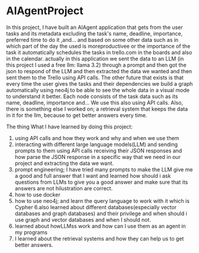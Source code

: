 # AIAgentProject
In this project, I have built an AIAgent application that gets from the user tasks and its metadata excluding the task's name, deadline, importance, preferred time to do it ,and... and based on some other data such as in which part of the day the used is moreproductivee or the importance of the task it automatically schedules the tasks in trello.com in the boards and also in the calendar.
actually in this application we sent the data to an LLM (in this project I used a free llm: llama 3.2) through a prompt and then got the json to respond of the LLM and then extracted the data we wanted and then sent them to the Trello using API calls.
The other future that exists is that every time the user gives the tasks and their dependencies we build a graph automatically using neo4j to be able to see the whole data in a visual mode to understand it better.  Each node consists of the task data such as its name, deadline, importance and...
We use this also using API calls.
Also, there is something else I worked on; a retrieval system that keeps the data in it for the llm, because to get better answers every time.

The thing What I have learned by doing this project:
1. using API calls and how they work and why and when we use them
2. interacting with different large language models(LLM) and sending prompts to them using API calls receiving their JSON responses and how parse the JSON response in a specific way that we need in our project and extracting the data we want.
3. prompt engineering; I have tried many prompts to make the LLM give me a good and full answer that I want and learned how should i ask questions from LLMs to give you
a good answer and make sure that its answers are not hilustration are correct.
4. how to use docker
5. how to use neo4j; and learn the query language to work with it which is Cypher
6.also learned about different databases(especially vector databases and graph databases) and their privilege and when should i use graph and vector databases and 
when I should not.
7. learned about howLLMss work and how can I use them as an agent in my programs
8. I learned about the retrieval systems and how they can help us to get better answers.
